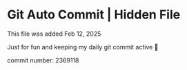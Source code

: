 # Git Auto Commit | Hidden File

This file was added Feb 12, 2025

Just for fun and keeping my daily git commit active 🤪

commit number: 2369118
